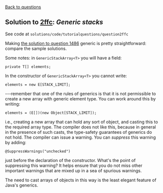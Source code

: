 [Back to questions](../README.md)

## Solution to [2ffc](../questions/2ffc.md): *Generic stacks*

See code at `solutions/code/tutorialquestions/question2ffc`

Making [the solution to question 1486](1486.md) generic is pretty straightforward: compare the sample solutions.

Some notes: in `GenericStackArray<T>` you will have a field:

```
private T[] elements;
```

In the constructor of `GenericStackArray<T>` you cannot write:

```
elements = new E[STACK_LIMIT];
```

---remember that one of the rules of generics is that it is not permissible to create a new
array with generic element type.  You can work around this by writing:

```
elements = (E[])(new Object[STACK_LIMIT]);
```

i.e., creating a new array that can hold any sort of object, and casting this to the required array type.  The compiler
does not like this, because in general in the presence of such casts, the type-safety guarantees of generics do not hold.
The compiler can issue a warning.  You can *suppress* this warning by adding:

```
@SuppressWarnings("unchecked")
```

just before the declaration of the constructor.  What's the point of suppressing this warning?  It helps ensure that you
do not miss other important warnings that are mixed up in a sea of spurious warnings.

The need to cast arrays of objects in this way is the least elegant feature of Java's generics.

